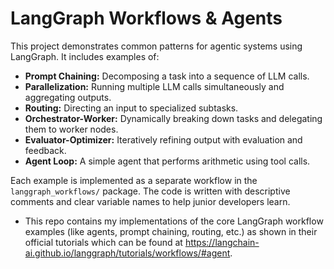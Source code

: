 # LangGraph Workflows & Agents

This project demonstrates common patterns for agentic systems using LangGraph. It includes examples of:

- **Prompt Chaining:** Decomposing a task into a sequence of LLM calls.
- **Parallelization:** Running multiple LLM calls simultaneously and aggregating outputs.
- **Routing:** Directing an input to specialized subtasks.
- **Orchestrator-Worker:** Dynamically breaking down tasks and delegating them to worker nodes.
- **Evaluator-Optimizer:** Iteratively refining output with evaluation and feedback.
- **Agent Loop:** A simple agent that performs arithmetic using tool calls.

Each example is implemented as a separate workflow in the `langgraph_workflows/` package. The code is written with descriptive comments and clear variable names to help junior developers learn.

- This repo contains my implementations of the core LangGraph workflow examples (like agents, prompt chaining, routing, etc.) as shown in their official tutorials which can be found at https://langchain-ai.github.io/langgraph/tutorials/workflows/#agent.
